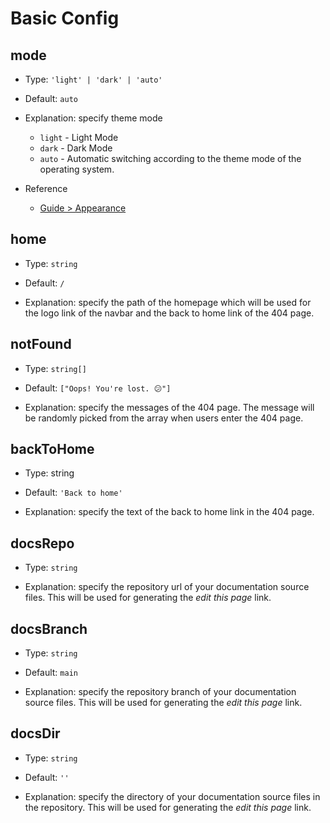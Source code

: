 # Basic Config

## mode

- Type: `'light' | 'dark' | 'auto'`

- Default: `auto`

- Explanation: specify theme mode

  - `light` - Light Mode
  - `dark` - Dark Mode
  - `auto` - Automatic switching according to the theme mode of the operating system.

- Reference
  - [Guide > Appearance](/guide/appearance.html)

## home

- Type: `string`

- Default: `/`

- Explanation: specify the path of the homepage which will be used for the logo link of the navbar and the back to home link of the 404 page.

## notFound

- Type: `string[]`

- Default: `["Oops! You're lost. 😕"]`

- Explanation: specify the messages of the 404 page. The message will be randomly picked from the array when users enter the 404 page.

## backToHome

- Type: string

- Default: `'Back to home'`

- Explanation: specify the text of the back to home link in the 404 page.

## docsRepo

- Type: `string`

- Explanation: specify the repository url of your documentation source files. This will be used for generating the _edit this page_ link.

## docsBranch

- Type: `string`

- Default: `main`

- Explanation: specify the repository branch of your documentation source files. This will be used for generating the _edit this page_ link.

## docsDir

- Type: `string`

- Default: `''`

- Explanation: specify the directory of your documentation source files in the repository. This will be used for generating the _edit this page_ link.
